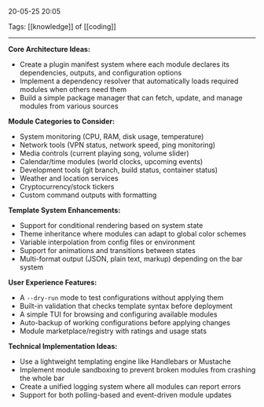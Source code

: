20-05-25 20:05

Tags: [[knowledge]] of [[coding]] 

---

**Core Architecture Ideas:**

- Create a plugin manifest system where each module declares its dependencies, outputs, and configuration options
- Implement a dependency resolver that automatically loads required modules when others need them
- Build a simple package manager that can fetch, update, and manage modules from various sources

**Module Categories to Consider:**

- System monitoring (CPU, RAM, disk usage, temperature)
- Network tools (VPN status, network speed, ping monitoring)
- Media controls (current playing song, volume slider)
- Calendar/time modules (world clocks, upcoming events)
- Development tools (git branch, build status, container status)
- Weather and location services
- Cryptocurrency/stock tickers
- Custom command outputs with formatting

**Template System Enhancements:**

- Support for conditional rendering based on system state
- Theme inheritance where modules can adapt to global color schemes
- Variable interpolation from config files or environment
- Support for animations and transitions between states
- Multi-format output (JSON, plain text, markup) depending on the bar system

**User Experience Features:**

- A `--dry-run` mode to test configurations without applying them
- Built-in validation that checks template syntax before deployment
- A simple TUI for browsing and configuring available modules
- Auto-backup of working configurations before applying changes
- Module marketplace/registry with ratings and usage stats

**Technical Implementation Ideas:**

- Use a lightweight templating engine like Handlebars or Mustache
- Implement module sandboxing to prevent broken modules from crashing the whole bar
- Create a unified logging system where all modules can report errors
- Support for both polling-based and event-driven module updates